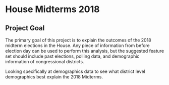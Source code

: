 # House Midterms 2018

## Project Goal 
The primary goal of this project is to explain the outcomes of the 2018 midterm
elections in the House. Any piece of information from before election day can be used to perform
this analysis, but the suggested feature set should include past elections, polling data, and demographic information of congressional districts.


Looking specifically at demographics data to see what district level demographics best explain the 2018 Midterms.
